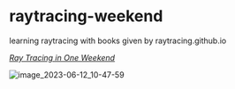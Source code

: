 # raytracing-weekend
learning raytracing with books given by raytracing.github.io


[_Ray Tracing in One Weekend_](https://raytracing.github.io/books/RayTracingInOneWeekend.html)

![image_2023-06-12_10-47-59](https://github.com/NickPhilomath/raytracing-weekend/assets/123894019/b7dd3d39-5578-4400-a5da-3b8146123b8e)
